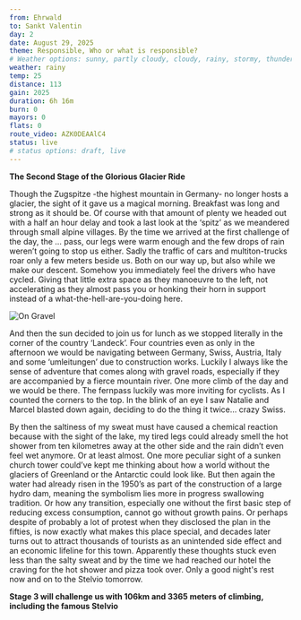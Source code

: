 ```yaml
---
from: Ehrwald
to: Sankt Valentin
day: 2
date: August 29, 2025
theme: Responsible, Who or what is responsible?
# Weather options: sunny, partly cloudy, cloudy, rainy, stormy, thunder, snowy, foggy
weather: rainy
temp: 25
distance: 113
gain: 2025
duration: 6h 16m
burn: 0
mayors: 0
flats: 0
route_video: AZK0DEAAlC4
status: live
# status options: draft, live
---
```


**The Second Stage of the Glorious Glacier Ride**

Though the Zugspitze -the highest mountain in Germany- no longer hosts a glacier, the sight of it gave us a magical morning. Breakfast was long and strong as it should be. Of course with that amount of plenty we headed out with a half an hour delay and took a last look at the ‘spitz’ as we meandered through small alpine villages. By the time we arrived at the first challenge of the day, the … pass, our legs were warm enough and the few drops of rain weren’t going to stop us either. Sadly the traffic of cars and multiton-trucks roar only a few meters beside us. Both on our way up, but also while we make our descent. Somehow you immediately feel the drivers who have cycled. Giving that little extra space as they manoeuvre to the left, not accelerating as they almost pass you or honking their horn in support instead of a what-the-hell-are-you-doing here.

![On Gravel](/img/updates/on_gravel.jpg)

And then the sun decided to join us for lunch as we stopped literally in the corner of the country ‘Landeck’. Four countries even as only in the afternoon we would be navigating between Germany, Swiss, Austria, Italy and some ‘umleitungen’ due to construction works. Luckily I always like the sense of adventure that comes along with gravel roads, especially if they are accompanied by a fierce mountain river. One more climb of the day and we would be there. The fernpass luckily was more inviting for cyclists. As I counted the corners to the top. In the blink of an eye I saw Natalie and Marcel blasted down again, deciding to do the thing it twice… crazy Swiss.

By then the saltiness of my sweat must have caused a chemical reaction because with the sight of the lake, my tired legs could already smell the hot shower from ten kilometres away at the other side and the rain didn’t even feel wet anymore. Or at least almost. One more peculiar sight of a sunken church tower could’ve kept me thinking about how a world without the glaciers of Greenland or the Antarctic could look like. But then again the water had already risen in the 1950’s as part of the construction of a large hydro dam, meaning the symbolism lies more in progress swallowing tradition. Or how any transition, especially one without the first basic step of reducing excess consumption, cannot go without growth pains. Or perhaps despite of probably a lot of protest when they disclosed the plan in the fifties, is now exactly what makes this place special, and decades later turns out to attract thousands of tourists as an unintended side effect and an economic lifeline for this town. Apparently these thoughts stuck even less than the salty sweat and by the time we had reached our hotel the craving for the hot shower and pizza took over. Only a good night's rest now and on to the Stelvio tomorrow.

**Stage 3 will challenge us with 106km and 3365 meters of climbing, including the famous Stelvio**
